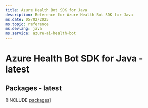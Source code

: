 ```yaml
---
title: Azure Health Bot SDK for Java
description: Reference for Azure Health Bot SDK for Java
ms.date: 05/02/2025
ms.topic: reference
ms.devlang: java
ms.service: azure-ai-health-bot
---
```

# Azure Health Bot SDK for Java - latest
## Packages - latest
[!INCLUDE [packages](health-bot-index.md)]